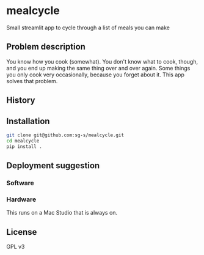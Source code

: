 # mealcycle

Small streamlit app to cycle through a list of meals you can make

## Problem description

You know how you cook (somewhat). You don't know what to cook, 
though, and you end up making the same thing over and over again.
Some things you only cook very occasionally, because you forget about
it. This app solves that problem.

## History 

## Installation 

```bash
git clone git@github.com:sg-s/mealcycle.git
cd mealcycle
pip install .

```

## Deployment suggestion

### Software

### Hardware 

This runs on a Mac Studio that is always on. 

## License 

GPL v3


